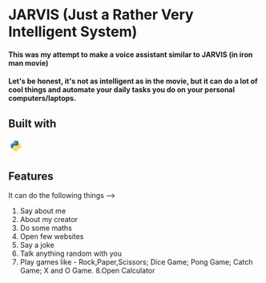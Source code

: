 # JARVIS (Just a Rather Very Intelligent System)
#### This was my attempt to make a voice assistant similar to JARVIS (in iron man movie)
#### Let's be honest, it's not as intelligent as in the movie, but it can do a lot of cool things and automate your daily tasks you do on your personal computers/laptops.

## Built with

<code><img height="30" src="https://raw.githubusercontent.com/github/explore/80688e429a7d4ef2fca1e82350fe8e3517d3494d/topics/python/python.png"></code>

## Features
It can do the following things -->

 1. Say about me
 2. About my creator
 3. Do some maths
 4. Open few websites
 5. Say a joke
 6. Talk anything random with you
 7. Play games like - Rock,Paper,Scissors; Dice Game; Pong Game; Catch Game; X and O Game.
 8.Open Calculator